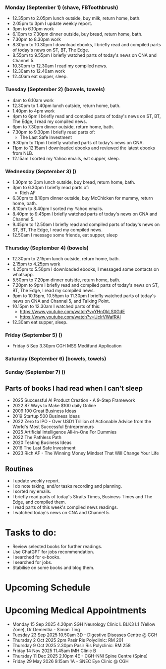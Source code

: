 ### Monday (September 1) (shave, FBToothbrush)
- 12.35pm to 2.05pm lunch outside, buy milk, return home, bath.
- 2.05pm to 3pm I update weekly report.
- 3pm to 6.10pm work
- 6.10pm to 7.30pm dinner outside, buy bread, return home, bath.
- 7.30pm to 8.30pm work
- 8.30pm to 10.30pm I download ebooks, I briefly read and compiled parts of today's news on ST, BT, The Edge.
- 8.55pm to 9.55pm I briefly watched parts of today's news on CNA and Channel 5.
- 10.30pm to 12.30am I read my compiled news.
- 12.30am to 12.40am work
- 12.40am eat supper, sleep.

### Tuesday (September 2) (bowels, towels)
- 4am to 6.10am work
- 12.30pm to 1.40pm lunch outside, return home, bath.
- 1.40pm to 4pm work
- 4pm to 6pm I briefly read and compiled parts of today's news on ST, BT, The Edge, I read my compiled news.
- 6pm to 7.30pm dinner outside, return home, bath.
- 7.30pm to 9.30pm I briefly read parts of:
    - The Last Safe Investment
- 9.30pm to 11pm I briefly watched parts of today's news on CNA.
- 11pm to 12.15am I downloaded ebooks and reviewed the latest ebooks from NLB.
- 12.15am I sorted my Yahoo emails, eat supper, sleep.

### Wednesday (September 3) ()
- 1.30pm to 3pm lunch outside, buy bread, return home, bath.
- 3pm to 6.30pm I briefly read parts of:
    - Rich AF
- 6.30pm to 8.10pm dinner outside, buy McChicken for mummy, return home, bath.
- 8.10pm to 8.40pm I sorted my Yahoo emails.
- 8.40pm to 9.45pm I briefly watched parts of today's news on CNA and Channel 5.
- 9.45pm to 12.50am I briefly read and compiled parts of today's news on ST, BT, The Edge, I read my compiled news.
- 12.50am I message some friends, eat supper, sleep

### Thursday (September 4) (bowels)
- 12.30pm to 2.15pm lunch outside, return home, bath.
- 2.15pm to 4.25pm work
- 4.25pm to 5.50pm I downloaded ebooks, I messaged some contacts on whatsapp.
- 5.50pm to 7.20pm dinner outside, return home, bath.
- 7.20pm to 9pm I briefly read and compiled parts of today's news on ST, BT, The Edge, I read my compiled news.
- 9pm to 10.15pm, 10.55pm to 11.30pm I briefly watched parts of today's news on CNA and Channel 5, and Talking Point.
- 10.15pm to 12.30am I watched parts of this:
    - https://www.youtube.com/watch?v=YHnOkLSXGdE
    - https://www.youtube.com/watch?v=UclrVWafRAI
- 12.30am eat supper, sleep.

### Friday (September 5) ()
- Friday 5 Sep 3.30pm CGH MSS Medifund Application


### Saturday (September 6) (bowels, towels)


### Sunday (September 7) ()




## Parts of books I had read when I can't sleep
- 2025 Successful AI Product Creation - A 9-Step Framework
- 2022 87 Ways to Make $100 daily Online
- 2009 100 Great Business Ideas
- 2019 Startup 500 Business Ideas
- 2022 Zero to IPO - Over USD1 Trillion of Actionable Advice from the World's Most Successful Entrepreneurs
- 2025 Artificial Intelligence All-in-One For Dummies
- 2022 The Pathless Path
- 2020 Testing Business Ideas
- 2016 The Last Safe Investment
- 2023 Rich AF - The Winning Money Mindset That Will Change Your Life


## Routines
- I update weekly report.
- I do note taking, and/or tasks recording and planning.
- I sorted my emails.
- I briefly read parts of today's Straits Times, Business Times and The Edge, and compiled them.
- I read parts of this week's compiled news readings.
- I watched today's news on CNA and Channel 5.

# Tasks to do:
- Review selected books for further readings.
- Use ChatGPT for jobs recommendation.
- I searched for e-books.
- I searched for jobs.
- Stabilise on some books and blog them.

# Upcoming Schedule

# Upcoming Medical Appointments
- Monday 15 Sep 2025 4.20pm SGH Neurology Clinic L BLK3 L1 (Yellow Zone), Dr Dementia - Simon Ting
- Tuesday 23 Sep 2025 10.50am 3D - Digestive Diseases Centre @ CGH
- Thursday 2 Oct 2025 2pm Pasir Ris Polyclinic: RM 201
- Thursday 9 Oct 2025 2.30pm Pasir Ris Polyclinic: RM 258
- Friday 14 Nov 2025 11.45am IMH Clinic B
- Thursday 11 Dec 2025 2.10pm 4E - CGH-NNI Spine Centre (Spine)
- Friday 29 May 2026 9.15am 1A - SNEC Eye Clinic @ CGH
